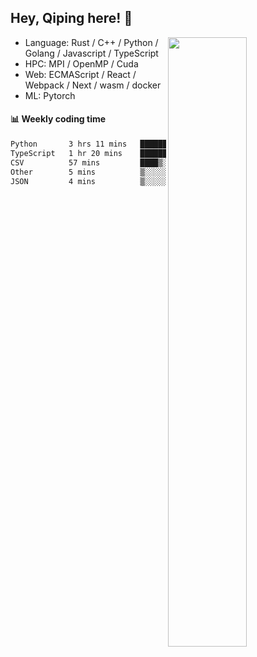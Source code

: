 

## Hey, Qiping here! :wave:

[<img align="right" width="50%" src="https://github-readme-stats.vercel.app/api?username=ppppqp&theme=dark&show_icons=true">](https://metrics.lecoq.io/ppppqp?template=classic)



-   Language: Rust / C++ / Python / Golang / Javascript / TypeScript
-   HPC: MPI / OpenMP / Cuda
-   Web: ECMAScript / React / Webpack / Next / wasm / docker
-   ML: Pytorch



#### :bar_chart: Weekly coding time

<!--START_SECTION:waka-->

```txt
Python       3 hrs 11 mins   ██████████████░░░░░░░░░░░   55.79 %
TypeScript   1 hr 20 mins    ██████░░░░░░░░░░░░░░░░░░░   23.41 %
CSV          57 mins         ████▒░░░░░░░░░░░░░░░░░░░░   16.69 %
Other        5 mins          ▒░░░░░░░░░░░░░░░░░░░░░░░░   01.63 %
JSON         4 mins          ▒░░░░░░░░░░░░░░░░░░░░░░░░   01.18 %
```

<!--END_SECTION:waka-->
